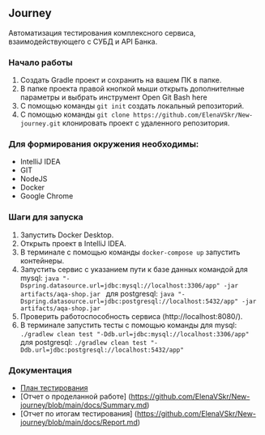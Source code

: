 ## Journey
 Автоматизация тестирования комплексного сервиса, взаимодействующего с СУБД и API Банка.

### Начало работы
1. Создать Gradle проект и сохранить на вашем ПК в папке.
2. В папке проекта правой кнопкой мыши открыть дополнителные параметры и выбрать инструмент Open Git Bash here 
3. С помощью команды `git init` создать локальный репозиторий.
4. С помощью команды `git clone https://github.com/ElenaVSkr/New-journey.git` клонировать проект с удаленного репозитория.
   
### Для формирования окружения необходимы:
* IntelliJ IDEA
* GIT
* NodeJS
* Docker 
* Google Chrome

### Шаги для запуска
1. Запустить Docker Desktop.
2. Открыть проект в IntelliJ IDEA.
3. В терминале с помощью команды `docker-compose up` запустить контейнеры.
4. Запустить сервис с указанием пути к базе данных командой для mysql: 
`java "-Dspring.datasource.url=jdbc:mysql://localhost:3306/app" -jar artifacts/aqa-shop.jar `
для postgresql:
`java "-Dspring.datasource.url=jdbc:postgresql://localhost:5432/app" -jar artifacts/aqa-shop.jar `      
5. Проверить работоспособность сервиса (http://localhost:8080/).
6. В терминале запустить тесты с помощью команды для mysql:  
`./gradlew clean test "-Ddb.url=jdbc:mysql://localhost:3306/app" `
 для postgresql:
`./gradlew clean test "-Ddb.url=jdbc:postgresql://localhost:5432/app"  `       

### Документация 
* [План тестирования](https://github.com/ElenaVSkr/New-journey/blob/main/docs/Plan.md)
* [Отчет о проделанной работе] (https://github.com/ElenaVSkr/New-journey/blob/main/docs/Summary.md)
* [Отчет по итогам тестирования] (https://github.com/ElenaVSkr/New-journey/blob/main/docs/Report.md)